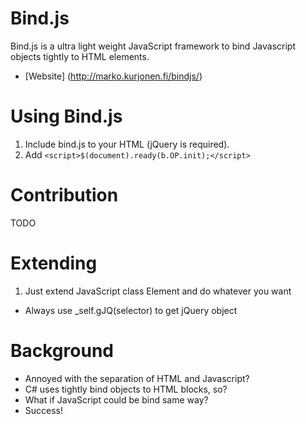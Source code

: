 # Bind.js

Bind.js is a ultra light weight JavaScript framework to bind Javascript objects tightly to HTML elements.

- [Website] (http://marko.kurjonen.fi/bindjs/)

# Using Bind.js

1. Include bind.js to your HTML (jQuery is required).
2. Add ```<script>$(document).ready(b.OP.init);</script>```

# Contribution

TODO

# Extending

1. Just extend JavaScript class Element and do whatever you want
- Always use _self.gJQ(selector) to get jQuery object

# Background

- Annoyed with the separation of HTML and Javascript?
- C# uses tightly bind objects to HTML blocks, so?
- What if JavaScript could be bind same way?
- Success!